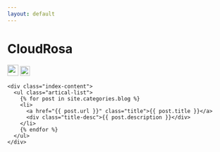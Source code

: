 ```yaml
---
layout: default
---
```


<body>
  <div class="index-wrapper">
    <div class="aside">
      <div class="info-card">
        <h1>CloudRosa</h1>
        <a href="https://weibo.com/u/5301313613/" target="_blank"><img src="http://www.weibo.com/favicon.ico" alt="" width="25"/></a>
        <a href="https://www.douban.com/people/131520688/" target="_blank"><img src="http://www.douban.com/favicon.ico" alt="" width="22"/></a>
      </div>
      <div id="particles-js"></div>
    </div>

    <div class="index-content">
      <ul class="artical-list">
        {% for post in site.categories.blog %}
        <li>
          <a href="{{ post.url }}" class="title">{{ post.title }}</a>
          <div class="title-desc">{{ post.description }}</div>
        </li>
        {% endfor %}
      </ul>
    </div>
  </div>
</body>
